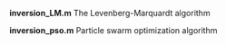 **inversion_LM.m** The Levenberg-Marquardt algorithm
  
**inversion_pso.m** Particle swarm optimization algorithm
